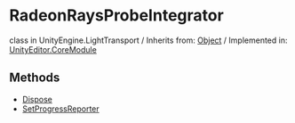 # RadeonRaysProbeIntegrator
class in UnityEngine.LightTransport
 / Inherits from: <a href="https://docs.unity3d.com/6000.0/Documentation/ScriptReference/Object.html" target="_blank">Object</a> / Implemented in: <a href="https://docs.unity3d.com/6000.0/Documentation/ScriptReference/UnityEditor.CoreModule.html" target="_blank">UnityEditor.CoreModule</a>
## Methods
- <a href="https://docs.unity3d.com/6000.0/Documentation/ScriptReference/RadeonRaysProbeIntegrator.Dispose.html" target="_blank">Dispose</a>
- <a href="https://docs.unity3d.com/6000.0/Documentation/ScriptReference/RadeonRaysProbeIntegrator.SetProgressReporter.html" target="_blank">SetProgressReporter</a>
